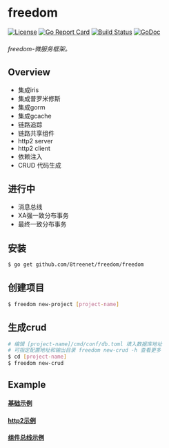 # freedom
[![License](https://img.shields.io/badge/License-Apache%202.0-blue.svg)](https://github.com/8treenet/gotree/blob/master/LICENSE) [![Go Report Card](https://goreportcard.com/badge/github.com/8treenet/tcp)](https://goreportcard.com/report/github.com/8treenet/tcp) [![Build Status](https://travis-ci.org/8treenet/gotree.svg?branch=master)](https://travis-ci.org/8treenet/gotree) [![GoDoc](https://godoc.org/github.com/8treenet/gotree?status.svg)](https://godoc.org/github.com/8treenet/gotree)
###### freedom-微服务框架。

## Overview
- 集成iris
- 集成普罗米修斯
- 集成gorm
- 集成gcache
- 链路追踪
- 链路共享组件
- http2 server
- http2 client
- 依赖注入
- CRUD 代码生成

## 进行中
- 消息总线
- XA强一致分布事务
- 最终一致分布事务

## 安装
```sh
$ go get github.com/8treenet/freedom/freedom
```

## 创建项目
```sh
$ freedom new-project [project-name]
```

## 生成crud
```sh
# 编辑 [project-name]/cmd/conf/db.toml 填入数据库地址
# 可指定配置地址和输出目录 freedom new-crud -h 查看更多
$ cd [project-name]
$ freedom new-crud
```

## Example

#### [基础示例](https://github.com/8treenet/freedom/blob/master/example/base)
#### [http2示例](https://github.com/8treenet/freedom/blob/master/example/http2)
#### [组件总线示例](https://github.com/8treenet/freedom/blob/master/example/com)